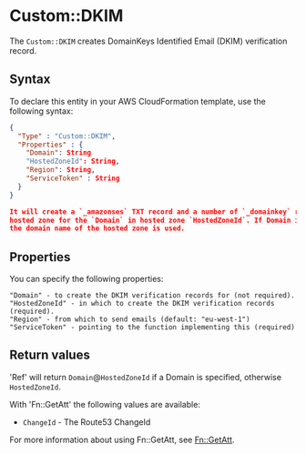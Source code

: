 # Custom::DKIM
The `Custom::DKIM` creates DomainKeys Identified Email (DKIM) verification record.

## Syntax
To declare this entity in your AWS CloudFormation template, use the following syntax:

```json
{
  "Type" : "Custom::DKIM",
  "Properties" : {
    "Domain": String
    "HostedZoneId": String,
    "Region": String,
    "ServiceToken" : String
  }
}

It will create a `_amazonses` TXT record and a number of `_domainkey` records in the
hosted zone for the `Domain` in hosted zone `HostedZoneId`. If Domain is not specified,
the domain name of the hosted zone is used.

```
## Properties
You can specify the following properties:

    "Domain" - to create the DKIM verification records for (not required).
    "HostedZoneId" - in which to create the DKIM verification records  (required).
    "Region" - from which to send emails (default: "eu-west-1")
    "ServiceToken" - pointing to the function implementing this (required)

## Return values
'Ref' will return `Domain`@`HostedZoneId` if a Domain is specified, otherwise `HostedZoneId`.

With 'Fn::GetAtt' the following values are available:

- `ChangeId` - The Route53 ChangeId

For more information about using Fn::GetAtt, see [Fn::GetAtt](http://docs.aws.amazon.com/AWSCloudFormation/latest/UserGuide/intrinsic-function-reference-getatt.html).

